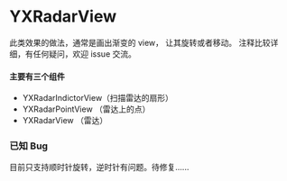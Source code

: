 # YXRadarView

此类效果的做法，通常是画出渐变的 view， 让其旋转或者移动。
注释比较详细，有任何疑问，欢迎 issue 交流。

#### 主要有三个组件

* YXRadarIndictorView（扫描雷达的扇形）
* YXRadarPointView （雷达上的点）
* YXRadarView （雷达）

### 已知 Bug
目前只支持顺时针旋转，逆时针有问题。待修复......




